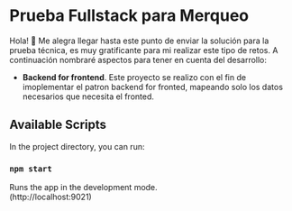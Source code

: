 # Prueba Fullstack para Merqueo
Hola! 👋
Me alegra llegar hasta este punto de enviar la solución para la prueba técnica, es muy gratificante para mi realizar este tipo de retos. A continuación nombraré aspectos para tener en cuenta del desarrollo:

- **Backend for frontend**. Este proyecto se realizo con el fin de imoplementar el patron backend for fronted, mapeando solo los datos necesarios que necesita el fronted.

## Available Scripts

In the project directory, you can run:

### `npm start`

Runs the app in the development mode.\
(http://localhost:9021) 

